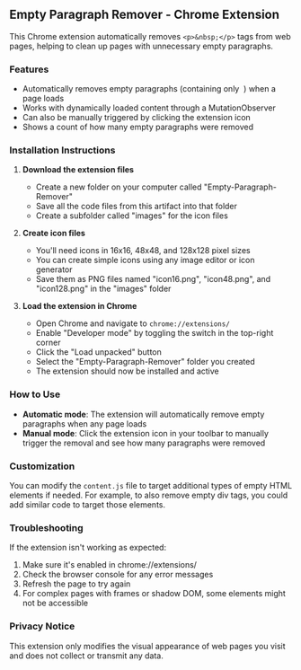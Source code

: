## Empty Paragraph Remover - Chrome Extension

This Chrome extension automatically removes `<p>&nbsp;</p>` tags from web pages, helping to clean up pages with unnecessary empty paragraphs.

### Features

- Automatically removes empty paragraphs (containing only &nbsp;) when a page loads
- Works with dynamically loaded content through a MutationObserver
- Can also be manually triggered by clicking the extension icon
- Shows a count of how many empty paragraphs were removed

### Installation Instructions

1. **Download the extension files**
   - Create a new folder on your computer called "Empty-Paragraph-Remover"
   - Save all the code files from this artifact into that folder
   - Create a subfolder called "images" for the icon files

2. **Create icon files**
   - You'll need icons in 16x16, 48x48, and 128x128 pixel sizes
   - You can create simple icons using any image editor or icon generator
   - Save them as PNG files named "icon16.png", "icon48.png", and "icon128.png" in the "images" folder

3. **Load the extension in Chrome**
   - Open Chrome and navigate to `chrome://extensions/`
   - Enable "Developer mode" by toggling the switch in the top-right corner
   - Click the "Load unpacked" button
   - Select the "Empty-Paragraph-Remover" folder you created
   - The extension should now be installed and active

### How to Use

- **Automatic mode**: The extension will automatically remove empty paragraphs when any page loads
- **Manual mode**: Click the extension icon in your toolbar to manually trigger the removal and see how many paragraphs were removed

### Customization

You can modify the `content.js` file to target additional types of empty HTML elements if needed. For example, to also remove empty div tags, you could add similar code to target those elements.

### Troubleshooting

If the extension isn't working as expected:
1. Make sure it's enabled in chrome://extensions/
2. Check the browser console for any error messages
3. Refresh the page to try again
4. For complex pages with frames or shadow DOM, some elements might not be accessible

### Privacy Notice

This extension only modifies the visual appearance of web pages you visit and does not collect or transmit any data.